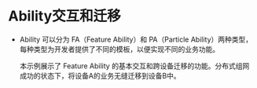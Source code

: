 # Ability交互和迁移<a name="ZH-CN_TOPIC_0000001080471522"></a>

-   Ability 可以分为 FA（Feature Ability）和 PA（Particle Ability）两种类型，每种类型为开发者提供了不同的模板，以便实现不同的业务功能。

    本示例展示了 Feature Ability 的基本交互和跨设备迁移的功能。分布式组网成功的状态下，将设备A的业务无缝迁移到设备B中。
